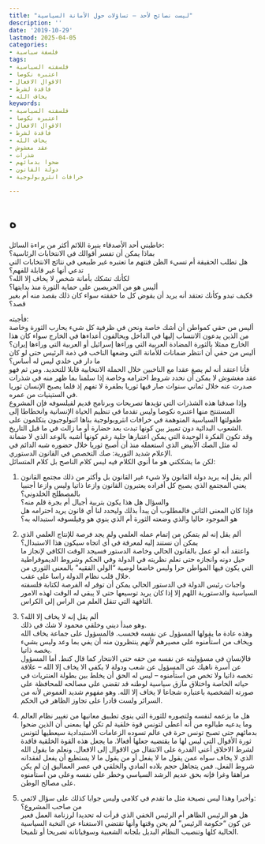 ```yaml
---
title: "ليست نصائح لأحد – تساؤلات حول الأمانة السياسية"
description: ''
date: '2019-10-29'
lastmod: 2025-04-05
categories:
- فلسفة سياسية
tags:
- فلسفته السياسية
- اعتبره نكوصا
- الاقوال الافعال
- فاقدة لشرط
- يخاف الله
keywords:
- فلسفته السياسية
- اعتبره نكوصا
- الاقوال الافعال
- فاقدة لشرط
- يخاف الله
- عقد مغشوش
- شذرات
- ضحوا بدمائهم
- دولة القانون
- خرافات انثروبولوجية

---
```

# **ه**

خاطبني أحد الأصدقاء بنبرة اللائم أكثر من براءة السائل:  
بماذا يمكن أن تفسر أقوالك في الانتخابات الرئاسية؟  
هل تطلب الحقيقة أم تسيء الظن فتتهم ما تعتبره غير طبيعي في نتائج الانتخابات التي تدعي أنها غير قابلة للفهم؟  
لكأنك تشكك بأمانة شخص لا يخاف إلا الله؟  
أليس هو من الحريصين على حماية الثورة منذ بدايتها؟  
فكيف تبدو وكأنك تعتقد أنه يريد أن يقوض كل ما حققته سواء كان ذلك بقصد منه أم بغير قصد؟

فأجبته:  
أليس من حقي كمواطن أن أشك خاصة ونحن في ظرفية كل شيء يحارب الثورة وخاصة من الذين يدعون الانتساب إليها في الداخل ويحالفون أعداءها في الخارج سواء كان هذا الخارج ممثلا بالثورة المضادة العربية التي وراءها إسرائيل أو العربية التي وراءها إيران؟  
أليس من حقي أن انتظر ضمانات للأمانة التي وضعها الناخب في ذمة الرئيس حتى لو كان ما دار في خلدي ليس له أساس؟  
فأنا اعتقد أنه لم يصغ عقدا مع الناخبين خلال الحملة الانتخابية قابلا للتحديد. ومن ثم فهو عقد مغشوش لا يمكن أن نحدد شروط احترامه وخاصة إذا سلمنا بما ظهر منه في شذرات صدرت عنه خلال ثماني سنوات صار فيها ثوريا بطفرة لا تفهم إذ قلما يصبح الإنسان ثوريا في الستينيات من عمره.  
وإذا صدقنا هذه الشذرات التي تؤيدها تصريحات وبرنامج قديم لفيلسوفه فإن المشروع المستنتج منها اعتبره نكوصا وليس تقدما في تنظيم الحياة الإنسانية وانحطاطا إلى طفولتها السياسية المتوهمة في خرافات انثروبولوجية بناها اثنولوجيون يتكلمون على الشعوب البدائية دون تمييز بين كونها تبدت بعد حضارة أو ما زالت في ما قبل التاريخ.  
وقد تكون الفكرة الوحيدة التي يمكن اعتبارها جلية رغم كونها أشبه بالوعد الذي لا ضمانة له مثل الصك الأبيض الذي استعمله منذ أن أصبح ثوريا خلال حضوره شبه الدائم في الإعلام شديد الثورية: صك التخصص في القانون الدستوري.  
لكن ما يشككني هو ما أنوي الكلام فيه ليس كلام الناصح بل كلام المتسائل:

1. ألم يقل إنه يريد دولة القانون ولا شيء غير القانون بل وأكثر من ذلك مجتمع القانون يعني المجتمع الذي يصبح كل أفراده يعتبرون القانون وازعا ذاتيا وليس وازعا أجنبيا بالمصطلح الخلدوني؟  
والسؤال هل هذا يكون بتربية أجيال أم بجرة قلم منه؟  
فإذا كان المعنى الثاني فالمطلوب أن يبدأ بذلك وليحدد لنا أي قانون يريد احترامه هل هو الموجود حاليا والذي وضعته الثورة أم الذي ينوي هو وفيلسوفه استبداله به؟

2. ألم يقل إنه لم يتمكن من إتمام عمله العلمي ولم يجد فرصة للإنتاج العلمي الذي يمكن أن نستند إليه لمعرفة في أي اتجاه سيكون هذا الاستبدال؟  
واعتقد أنه لو عمل بالقانون الحالي وخاصة الدستور فسيجد الوقت الكافي لإنجاز ما حيل دونه وانجازه حتى نعلم نظريته في الدولة وفي الحكم وشروط الديموقراطية التي يكون فيها المواطن حرا وليس خاضعا لوصية “الولي الفقيه” بالمعنى الثوري من خلال قلب نظام الدولة راسا على عقب.  
واجبات رئيس الدولة في الدستور الحالي يمكن أن توفر له الفرصة لكتابة فلسفته السياسية والدستورية اللهم إلا إذا كان يريد توسيعها حتى لا يبقى له الوقت لهذه الامور التافهة التي تنقل العلم من الراس إلى الكراس.

3. ألم يقل إنه لا يخاف إلا الله؟  
وهو مبدأ ديني وخلقي محمود لا شك في ذلك.  
وهذه عادة ما يقولها المسؤول عن نفسه فحسب. فالمسؤول على جماعة يخاف الله ويخاف من استأمنوه على مصيرهم لأنهم ينتظرون منه أن يفي بما وعد وليس بشيء يخصه ذاتيا.  
فالإنسان في مسؤوليته عن نفسه من حقه حتى الانتحار كما قال كنط. أما المسؤول عن أسرة ناهيك عن المسؤول عن شعب ودولة لا يكفي الا يخاف إلا الله – علاقة تخصه ذاتيا ولا تخص من استأمنوه – ليس له الحق أن يخلط بين بطولة العنتريات في حياته الخاصة واختلاق مآزق سياسية لوطنه قد تقضي على مصالحه للمحافظة على صورته الشخصية باعتباره شجاعا لا يخاف إلا الله. وهو مفهوم شديد الغموض لأنه من السرائر ولست قادرا على تجاوز الظاهر في الحكم.

4. هل ما يزعمه لنفسه ولتصوره للثورة التي ينوي تطبيق معانيها من تغيير نظام العالم وما يدعيه طبالوه من أنه أعطى لتونس قوة خلقية لم تكن لها بمعنى أن الذين ضحوا بدمائهم حتى تصبح تونس حرة في عالم تسوده الزعامات الاستبدادية سيعطيها لتونس ثورة الأقوال التي ليس لها ما يقتضيه جعلها أفعالا. ما يجعل هذه القوة الخلقية فاقدة لشرط الاخلاق أعني القدرة على الانتقال من الاقوال إلى الافعال. ونعلم ما يقول الله الذي لا يخاف سواه عمن يقول ما لا يفعل أو من يقول ما لا يستطيع أن يفعل لفقدانه شروط الفعل. فمن يتجاهل حجم بلاده المادي والخلقي في عصر العماليق إن لم يكن مراهقا وغرا فإنه بحق عديم الرشد السياسي وخطر على نفسه وعلى من استأمنوه على مصالح الوطن.

5. وأخيرا وهذا ليس نصيحة مثل ما تقدم في كلامي وليس جوابا كذلك على سؤال لائمي:  
من صاحب المشروع؟  
هل هو الرئيس الظاهر أم الرئيس الخفي الذي قرأت له تحديدا لرزنامة العمل فعبر عن كون “حكومة الرئيس” لم يحن وقتها وأنها تقتضي الاستغناء عن النخبة السياسية الحالية كلها وتنصيب النظام البديل بلجانه الشعبية وسوفياتاته تصريحا أو تلميحا.

###
